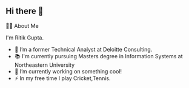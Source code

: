 ## Hi there 👋

👩‍💻 About Me

I'm Ritik Gupta.


- 🔭 I’m a former Technical Analyst at Deloitte Consulting.
- 📚 I'm currently pursuing Masters degree in Information Systems at Northeastern University
- 🔭 I’m currently working on something cool!
- ⚡ In my free time I play Cricket,Tennis.
